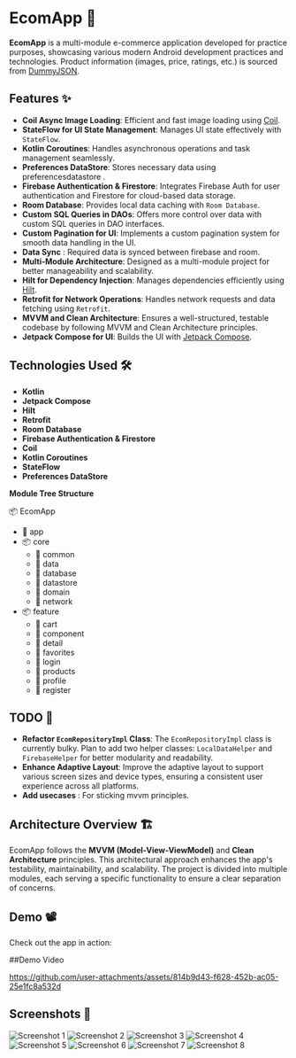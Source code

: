 # EcomApp 🚀

**EcomApp** is a multi-module e-commerce application developed for practice purposes, showcasing various modern Android development practices and technologies. Product information (images, price, ratings, etc.) is sourced from [DummyJSON](https://dummyjson.com/).

## Features ✨

- **Coil Async Image Loading**: Efficient and fast image loading using [Coil](https://coil-kt.github.io/coil/).
- **StateFlow for UI State Management**: Manages UI state effectively with `StateFlow`.
- **Kotlin Coroutines**: Handles asynchronous operations and task management seamlessly.
- **Preferences DataStore**: Stores necessary data using preferencesdatastore .
- **Firebase Authentication & Firestore**: Integrates Firebase Auth for user authentication and Firestore for cloud-based data storage.
- **Room Database**: Provides local data caching with `Room Database`.
- **Custom SQL Queries in DAOs**: Offers more control over data with custom SQL queries in DAO interfaces.
- **Custom Pagination for UI**: Implements a custom pagination system for smooth data handling in the UI.
- **Data Sync** : Required data is synced between firebase and room.
- **Multi-Module Architecture**: Designed as a multi-module project for better manageability and scalability.
- **Hilt for Dependency Injection**: Manages dependencies efficiently using [Hilt](https://developer.android.com/training/dependency-injection/hilt-android).
- **Retrofit for Network Operations**: Handles network requests and data fetching using `Retrofit`.
- **MVVM and Clean Architecture**: Ensures a well-structured, testable codebase by following MVVM and Clean Architecture principles.
- **Jetpack Compose for UI**: Builds the UI with [Jetpack Compose](https://developer.android.com/jetpack/compose).

## Technologies Used 🛠️

- **Kotlin**
- **Jetpack Compose**
- **Hilt**
- **Retrofit**
- **Room Database**
- **Firebase Authentication & Firestore**
- **Coil**
- **Kotlin Coroutines**
- **StateFlow**
- **Preferences DataStore**

**Module Tree Structure**

<p>📦 EcomApp</p>
<ul>
  <li>📂 app</li>
  <li>📦 core
    <ul>
      <li>📂 common</li>
      <li>📂 data</li>
      <li>📂 database</li>
      <li>📂 datastore</li>
      <li>📂 domain</li>
      <li>📂 network</li>
    </ul>
  </li>
  <li>📦 feature
    <ul>
      <li>📂 cart</li>
      <li>📂 component</li>
      <li>📂 detail</li>
      <li>📂 favorites</li>
      <li>📂 login</li>
      <li>📂 products</li>
      <li>📂 profile</li>
      <li>📂 register</li>
    </ul>
  </li>
</ul>

    

## TODO 📝

- **Refactor `EcomRepositoryImpl` Class**: The `EcomRepositoryImpl` class is currently bulky. Plan to add two  helper classes: `LocalDataHelper` and `FirebaseHelper` for better modularity and readability.
- **Enhance Adaptive Layout**: Improve the adaptive layout to support various screen sizes and device types, ensuring a consistent user experience across all platforms.
- **Add usecases** : For sticking mvvm principles.


## Architecture Overview 🏗️

EcomApp follows the **MVVM (Model-View-ViewModel)** and **Clean Architecture** principles. This architectural approach enhances the app's testability, maintainability, and scalability. The project is divided into multiple modules, each serving a specific functionality to ensure a clear separation of concerns.

## Demo 📽️

Check out the app in action:

##Demo Video



https://github.com/user-attachments/assets/814b9d43-f628-452b-ac05-25e1fc8a532d




## Screenshots 📸

![Screenshot 1](https://github.com/user-attachments/assets/86a67c5c-8f63-4627-b98e-35cda34168e5)
![Screenshot 2](https://github.com/user-attachments/assets/6ff0b17c-b038-4336-a6bf-6a374a91fb85)
![Screenshot 3](https://github.com/user-attachments/assets/19662506-3969-4fae-9406-9958b4522a79)
![Screenshot 4](https://github.com/user-attachments/assets/ef0a70ad-06cf-4a12-b8dd-696659a47d1d)
![Screenshot 5](https://github.com/user-attachments/assets/cdb6a73a-004d-4bf3-bc62-e19a9a596b5c)
![Screenshot 6](https://github.com/user-attachments/assets/2d5d1ba1-51f6-4aa5-ba33-3a8eee475b7b)
![Screenshot 7](https://github.com/user-attachments/assets/bccc1abd-f3c8-467f-a809-a4def557767d)
![Screenshot 8](https://github.com/user-attachments/assets/453117e0-18dd-4ad4-8c63-c16008b56ebc)
